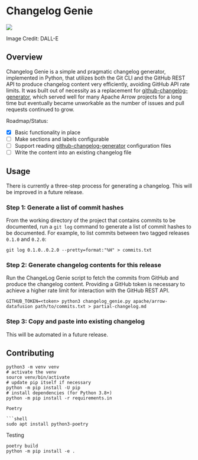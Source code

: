 # Changelog Genie

![](changelog-genie.png)

Image Credit: DALL-E

## Overview

Changelog Genie is a simple and pragmatic changelog generator, implemented in Python, that utilizes both the Git CLI 
and the GitHub REST API to produce changelog content very efficiently, avoiding GitHub API rate limits. It was built 
out of necessity as a replacement for [github-changelog-generator](https://github.com/github-changelog-generator/github-changelog-generator),
which served well for many Apache Arrow projects for a long time but eventually became unworkable as the number of 
issues and pull requests continued to grow.

Roadmap/Status:

- [x] Basic functionality in place
- [ ] Make sections and labels configurable
- [ ] Support reading [github-changelog-generator](https://github.com/github-changelog-generator/github-changelog-generator) configuration files
- [ ] Write the content into an existing changelog file

## Usage

There is currently a three-step process for generating a changelog. This will be improved in a future release.

### Step 1: Generate a list of commit hashes

From the working directory of the project that contains commits to be documented, run a `git log` command to generate 
a list of commit hashes to be documented. For example, to list commits between two tagged 
releases `0.1.0` and `0.2.0`: 

```shell
git log 0.1.0..0.2.0 --pretty=format:"%H" > commits.txt
```

### Step 2: Generate changelog contents for this release

Run the ChangeLog Genie script to fetch the commits from GitHub and produce the changelog content. Providing a GitHub token is 
necessary to achieve a higher rate limit for interaction with the GitHub REST API. 

```shell
GITHUB_TOKEN=<token> python3 changelog_genie.py apache/arrow-datafusion path/to/commits.txt > partial-changelog.md
```

### Step 3: Copy and paste into existing changelog

This will be automated in a future release.

## Contributing

```shell
python3 -m venv venv
# activate the venv
source venv/bin/activate
# update pip itself if necessary
python -m pip install -U pip
# install dependencies (for Python 3.8+)
python -m pip install -r requirements.in

Poetry

```shell
sudo apt install python3-poetry
```

Testing

```shell
poetry build
python -m pip install -e .
```

